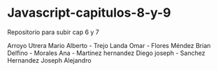 # Javascript-capitulos-8-y-9
Repositorio para subir cap 6 y 7

Arroyo Utrera Mario Alberto - Trejo Landa Omar - Flores Méndez Brian Delfino - Morales Ana - Martinez hernandez Diego joseph - Sanchez Hernandez Joseph Alejandro

